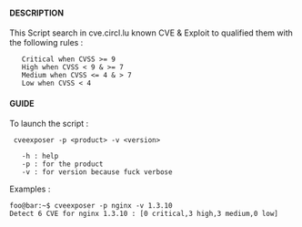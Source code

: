 #### DESCRIPTION
This Script search in cve.circl.lu known CVE & Exploit to qualified them with the following rules :

       Critical when CVSS >= 9 
       High when CVSS < 9 & >= 7 
       Medium when CVSS <= 4 & > 7 
       Low when CVSS < 4 


#### GUIDE 
To launch the script :

```
 cveexposer -p <product> -v <version>

   -h : help
   -p : for the product
   -v : for version because fuck verbose
 ```
   
Examples :
```console
foo@bar:~$ cveexposer -p nginx -v 1.3.10
Detect 6 CVE for nginx 1.3.10 : [0 critical,3 high,3 medium,0 low]
```
